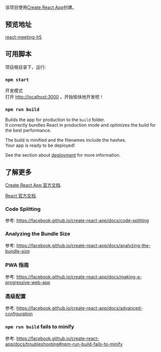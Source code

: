 该项目使用[Create React App](https://github.com/facebook/create-react-app)创建。

## 预览地址

[react-meeting-h5](https://zerosoul.github.io/reac-meeting-h5)

## 可用脚本

项目根目录下，运行:

### `npm start`

开发模式<br>
打开 [http://localhost:3000](http://localhost:3000) ，开始愉快地开发吧！

### `npm run build`

Builds the app for production to the `build` folder.<br>
It correctly bundles React in production mode and optimizes the build for the best performance.

The build is minified and the filenames include the hashes.<br>
Your app is ready to be deployed!

See the section about [deployment](https://facebook.github.io/create-react-app/docs/deployment) for more information.

## 了解更多

[Create React App 官方文档](https://facebook.github.io/create-react-app/docs/getting-started).

[React 官方文档](https://reactjs.org/).

### Code Splitting

参考: https://facebook.github.io/create-react-app/docs/code-splitting

### Analyzing the Bundle Size

参考: https://facebook.github.io/create-react-app/docs/analyzing-the-bundle-size

### PWA 指南

参考: https://facebook.github.io/create-react-app/docs/making-a-progressive-web-app

### 高级配置

参考: https://facebook.github.io/create-react-app/docs/advanced-configuration

### `npm run build` fails to minify

参考: https://facebook.github.io/create-react-app/docs/troubleshooting#npm-run-build-fails-to-minify
